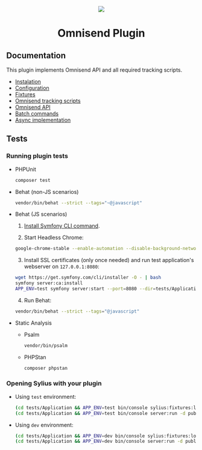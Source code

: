 <p align="center">
    <a href="https://sylius.com" target="_blank">
        <img src="https://sylius.com/wp-content/uploads/2021/03/sylius-logo_sylius-logo-light-768x317.jpg" />
    </a>
</p>

<h1 align="center">Omnisend Plugin</h1>

## Documentation

This plugin implements Omnisend API and all required tracking scripts.

   - [Instalation](docs/instalation.md) 
   - [Configuration](docs/configuration.md) 
   - [Fixtures](docs/fixtures.md) 
   - [Omnisend tracking scripts](docs/async.md) 
   - [Omnisend API](docs/api/client.md) 
   - [Batch commands](docs/commands.md) 
   - [Async implementation](docs/async.md) 

## Tests

### Running plugin tests

  - PHPUnit

    ```bash
    composer test
    ```

  - Behat (non-JS scenarios)

    ```bash
    vendor/bin/behat --strict --tags="~@javascript"
    ```

  - Behat (JS scenarios)
 
    1. [Install Symfony CLI command](https://symfony.com/download).
 
    2. Start Headless Chrome:
    
      ```bash
      google-chrome-stable --enable-automation --disable-background-networking --no-default-browser-check --no-first-run --disable-popup-blocking --disable-default-apps --allow-insecure-localhost --disable-translate --disable-extensions --no-sandbox --enable-features=Metal --headless --remote-debugging-port=9222 --window-size=2880,1800 --proxy-server='direct://' --proxy-bypass-list='*' http://127.0.0.1
      ```
    
    3. Install SSL certificates (only once needed) and run test application's webserver on `127.0.0.1:8080`:
    
      ```bash
      wget https://get.symfony.com/cli/installer -O - | bash
      symfony server:ca:install
      APP_ENV=test symfony server:start --port=8080 --dir=tests/Application/public --daemon
      ```
    
    4. Run Behat:
    
      ```bash
      vendor/bin/behat --strict --tags="@javascript"
      ```
    
  - Static Analysis
  
    - Psalm
    
      ```bash
      vendor/bin/psalm
      ```
      
    - PHPStan
    
      ```bash
      composer phpstan  
      ```

### Opening Sylius with your plugin

- Using `test` environment:

    ```bash
    (cd tests/Application && APP_ENV=test bin/console sylius:fixtures:load)
    (cd tests/Application && APP_ENV=test bin/console server:run -d public)
    ```
    
- Using `dev` environment:

    ```bash
    (cd tests/Application && APP_ENV=dev bin/console sylius:fixtures:load)
    (cd tests/Application && APP_ENV=dev bin/console server:run -d public)
    ```
